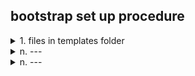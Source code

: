 ## bootstrap set up procedure

<details>
  <summary>1. files in templates folder</summary>

  [Bootstrap Examples](https://getbootstrap.com/docs/5.3/examples/)      
  1.1 find suitable examples  
  1.2 click out the page  
  1.3 use right click on the page to get the bootstrap code  
  1.4 copy the code to vs code  
  
  
    a---
</details>
<details>
  <summary>n. ---</summary>
  
    a---
</details>
<details>
  <summary>n. ---</summary>
  
    a---
</details>



[]()    
[]()    
